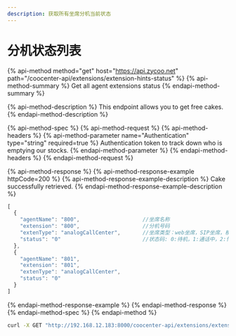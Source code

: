 ```yaml
---
description: 获取所有坐席分机当前状态
---
```


# 分机状态列表

{% api-method method="get" host="https://api.zycoo.net" path="/coocenter-api/extensions/extension-hints-status" %}
{% api-method-summary %}
Get all agent extensions status
{% endapi-method-summary %}

{% api-method-description %}
This endpoint allows you to get free cakes.
{% endapi-method-description %}

{% api-method-spec %}
{% api-method-request %}
{% api-method-headers %}
{% api-method-parameter name="Authentication" type="string" required=true %}
Authentication token to track down who is emptying our stocks.
{% endapi-method-parameter %}
{% endapi-method-headers %}
{% endapi-method-request %}

{% api-method-response %}
{% api-method-response-example httpCode=200 %}
{% api-method-response-example-description %}
Cake successfully retrieved.
{% endapi-method-response-example-description %}

```javascript
[
  {
    "agentName": "800",                    //坐席名称
    "extension": "800",                    //分机号码
    "extenType": "analogCallCenter",       //坐席类型：web坐席，SIP坐席，模拟分机坐席
    "status": "0"                          //状态码: 0:待机，1:通话中，2:忙线，4:离线，8:振铃中，16:保持
  },
  {
    "agentName": "801",
    "extension": "801",
    "extenType": "analogCallCenter",
    "status": "0"
  }
]
```
{% endapi-method-response-example %}
{% endapi-method-response %}
{% endapi-method-spec %}
{% endapi-method %}

```bash
curl -X GET "http://192.168.12.183:8000/coocenter-api/extensions/extension-hints-status" -H "accept: application/json"
```



